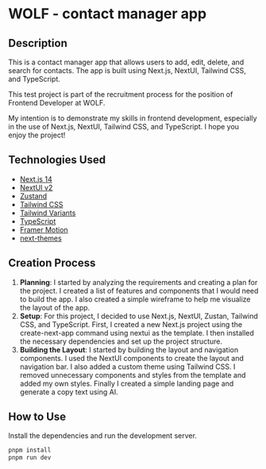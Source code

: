 # WOLF - contact manager app

## Description

This is a contact manager app that allows users to add, edit, delete, and search for contacts. The app is built using Next.js, NextUI, Tailwind CSS, and TypeScript.

This test project is part of the recruitment process for the position of Frontend Developer at WOLF.

My intention is to demonstrate my skills in frontend development, especially in the use of Next.js, NextUI, Tailwind CSS, and TypeScript. I hope you enjoy the project!

## Technologies Used

- [Next.js 14](https://nextjs.org/docs/getting-started)
- [NextUI v2](https://nextui.org/)
- [Zustand](https://zustand.surge.sh/)
- [Tailwind CSS](https://tailwindcss.com/)
- [Tailwind Variants](https://tailwind-variants.org)
- [TypeScript](https://www.typescriptlang.org/)
- [Framer Motion](https://www.framer.com/motion/)
- [next-themes](https://github.com/pacocoursey/next-themes)

## Creation Process

1. **Planning**: I started by analyzing the requirements and creating a plan for the project. I created a list of features and components that I would need to build the app. I also created a simple wireframe to help me visualize the layout of the app.
2. **Setup**: For this project, I decided to use Next.js, NextUI, Zustan, Tailwind CSS, and TypeScript. First, I created a new Next.js project using the create-next-app command using nextui as the template. I then installed the necessary dependencies and set up the project structure.
3. **Building the Layout**: I started by building the layout and navigation components. I used the NextUI components to create the layout and navigation bar. I also added a custom theme using Tailwind CSS. I removed unnecessary components and styles from the template and added my own styles. Finally I created a simple landing page and generate a copy text using AI.


## How to Use

Install the dependencies and run the development server.
```bash
pnpm install
pnpm run dev
```

